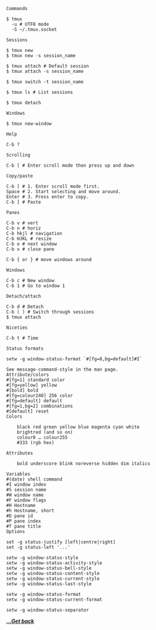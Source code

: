 <pre class="wp-block-code"><code>Commands

$ tmux
  -u # UTF8 mode
  -S ~/.tmux.socket

Sessions

$ tmux new
$ tmux new -s session_name

$ tmux attach # Default session
$ tmux attach -s session_name

$ tmux switch -t session_name

$ tmux ls # List sessions

$ tmux detach

Windows

$ tmux new-window

Help

C-b ?

Scrolling

C-b [ # Enter scroll mode then press up and down

Copy/paste

C-b [ # 1. Enter scroll mode first.
Space # 2. Start selecting and move around.
Enter # 3. Press enter to copy.
C-b ] # Paste

Panes

C-b v # vert
C-b n # horiz
C-b hkjl # navigation
C-b HJKL # resize
C-b o # next window
C-b x # close pane

C-b { or } # move windows around

Windows

C-b c # New window
C-b 1 # Go to window 1

Detach/attach

C-b d # Detach
C-b ( ) # Switch through sessions
$ tmux attach

Niceties

C-b t # Time

Status formats

setw -g window-status-format `#[fg=8,bg=default]#I`

See message-command-style in the man page.
Attribute/colors
#[fg=1] standard color
#[fg=yellow] yellow
#[bold] bold
#[fg=colour240] 256 color
#[fg=default] default
#[fg=1,bg=2] combinations
#[default] reset
Colors

    black red green yellow blue magenta cyan white
    brightred (and so on)
    colour0 … colour255
    #333 (rgb hex)

Attributes

    bold underscore blink noreverse hidden dim italics

Variables
#(date) shell command
#I window index
#S session name
#W window name
#F window flags
#H Hostname
#h Hostname, short
#D pane id
#P pane index
#T pane title
Options

set -g status-justify [left|centre|right]
set -g status-left '...'

setw -g window-status-style
setw -g window-status-activity-style
setw -g window-status-bell-style
setw -g window-status-content-style
setw -g window-status-current-style
setw -g window-status-last-style

setw -g window-status-format
setw -g window-status-current-format

setw -g window-status-separator
</code></pre>

[***...Get back***](..)
